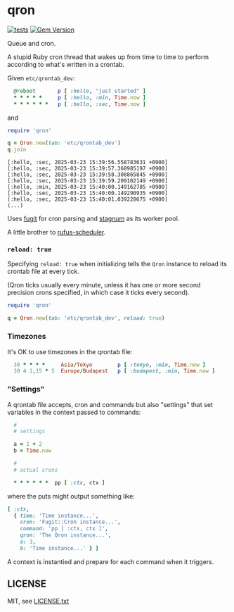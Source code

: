 
# qron

[![tests](https://github.com/floraison/qron/workflows/test/badge.svg)](https://github.com/floraison/qron/actions)
[![Gem Version](https://badge.fury.io/rb/qron.svg)](http://badge.fury.io/rb/qron)

Queue and cron.

A stupid Ruby cron thread that wakes up from time to time to perform according
to what's written in a crontab.

Given `etc/qrontab_dev`:
```ruby
  @reboot       p [ :hello, "just started" ]
  * * * * *     p [ :hello, :min, Time.now ]
  * * * * * *   p [ :hello, :sec, Time.now ]
```

and

```ruby
require 'qron'

q = Qron.new(tab: 'etc/qrontab_dev')
q.join
```

```
[:hello, :sec, 2025-03-23 15:39:56.558783631 +0900]
[:hello, :sec, 2025-03-23 15:39:57.368985197 +0900]
[:hello, :sec, 2025-03-23 15:39:58.308865845 +0900]
[:hello, :sec, 2025-03-23 15:39:59.209102149 +0900]
[:hello, :min, 2025-03-23 15:40:00.149162785 +0900]
[:hello, :sec, 2025-03-23 15:40:00.149290935 +0900]
[:hello, :sec, 2025-03-23 15:40:01.039228675 +0900]
(...)
```

Uses [fugit](https://github.com/floraison/fugit) for cron parsing and
[stagnum](https://github.com/floraison/stagnum) as its worker pool.

A little brother to [rufus-scheduler](https://github.com/jmettraux/rufus-scheduler).


### `reload: true`

Specifying `reload: true` when initializing tells the `Qron` instance to reload its crontab file at every tick.

(Qron ticks usually every minute, unless it has one or more second precision crons specified, in which case it ticks every second).

```ruby
require 'qron'

q = Qron.new(tab: 'etc/qrontab_dev', reload: true)
```

### Timezones

It's OK to use timezones in the qrontab file:
```ruby
  30 * * * *     Asia/Tokyo        p [ :tokyo, :min, Time.now ]
  30 4 1,15 * 5  Europe/Budapest   p [ :budapest, :min, Time.now ]
```


### "Settings"

A qrontab file accepts, cron and commands but also "settings" that set
variables in the context passed to commands:
```ruby
  #
  # settings

  a = 1 + 2
  b = Time.now

  #
  # actual crons

  * * * * * *  pp [ :ctx, ctx ]
```
where the puts might output something like:
```ruby
[ :ctx,
  { time: 'Time instance...',
    cron: 'Fugit::Cron instance...',
    command: 'pp [ :ctx, ctx ]',
    qron: 'The Qron instance...',
    a: 3,
    b: 'Time instance...' } ]
```

A context is instantied and prepare for each command when it triggers.


## LICENSE

MIT, see [LICENSE.txt](LICENSE.txt)

